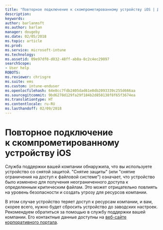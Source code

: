 ```yaml
---
title: "Повторное подключение к скомпрометированному устройству iOS | Документы Майкрософт"
description: 
keywords: 
author: barlanmsft
ms.author: barlan
manager: dougeby
ms.date: 02/05/2018
ms.topic: article
ms.prod: 
ms.service: microsoft-intune
ms.technology: 
ms.assetid: 09e97df0-d032-48ff-ab8a-8c2c4ec29897
searchScope:
- User help
ROBOTS: 
ms.reviewer: chrisgre
ms.suite: ems
ms.custom: intune-enduser
ms.openlocfilehash: 64e8cc7fdb2405dad61e0db2093339c255d666aa
ms.sourcegitcommit: 9bd6278d129fa29f184b2d850138f8f65f3674ea
ms.translationtype: HT
ms.contentlocale: ru-RU
ms.lasthandoff: 02/09/2018
---
```

# <a name="how-to-reconnect-a-compromised-ios-device"></a>Повторное подключение к скомпрометированному устройству iOS

Служба поддержки вашей компании обнаружила, что вы используете устройство со снятой защитой. "Снятие защиты" (или "снятие ограничения на доступ к файловой системе") означает, что устройство было изменено для получения неограниченного доступа к определенным критическим файлам. Это может отрицательно повлиять на уровень безопасности и создать угрозу для ресурсов компании. 

В этом случае устройство теряет доступ к ресурсам компании, и вам, скорее всего, нужно будет сбросить устройство до заводских настроек. Рекомендуем обратиться за помощью в службу поддержки вашей компании. Его контактные данные доступны на [веб-сайте корпоративного портала](https://portal.manage.microsoft.com#HelpDeskDialog).
